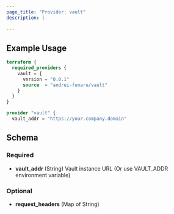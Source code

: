 ```yaml
---
page_title: "Provider: vault"
description: |-
  
---
```


## Example Usage

```terraform
terraform {
  required_providers {
    vault = {
      version = "0.0.1"
      source  = "andrei-funaru/vault"
    }
  }
}

provider "vault" {
  vault_addr = "https://your.company.domain"
```

<!-- schema generated by tfplugindocs -->
## Schema

### Required
- **vault_addr** (String) Vault instance URL (Or use VAULT_ADDR environment variable)
### Optional
- **request_headers** (Map of String)


